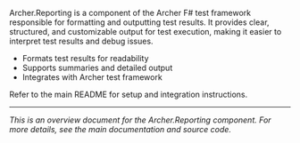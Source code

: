 <!-- (dl
(section-meta
    (title Archer.Reporting Overview)
)
) -->

Archer.Reporting is a component of the Archer F# test framework responsible for formatting and outputting test results. It provides clear, structured, and customizable output for test execution, making it easier to interpret test results and debug issues.

<!-- (dl (# Features)) -->
- Formats test results for readability
- Supports summaries and detailed output
- Integrates with Archer test framework

<!-- (dl (# Usage)) -->
Refer to the main README for setup and integration instructions.

---

*This is an overview document for the Archer.Reporting component. For more details, see the main documentation and source code.*
